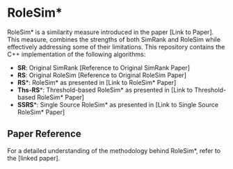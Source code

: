 # RoleSim*

RoleSim* is a similarity measure introduced in the paper [Link to Paper]. This measure, combines the strengths of both SimRank and RoleSim while effectively addressing some of their limitations.
This repository contains the C++ implementation of the following algorithms:

- **SR**: Original SimRank [Reference to Original SimRank Paper]
- **RS**: Original RoleSim [Reference to Original RoleSim Paper]
- **RS***: RoleSim* as presented in [Link to RoleSim* Paper]
- **Ths-RS***: Threshold-based RoleSim* as presented in [Link to Threshold-based RoleSim* Paper]
- **SSRS***: Single Source RoleSim* as presented in [Link to Single Source RoleSim* Paper]

## Paper Reference
For a detailed understanding of the methodology behind RoleSim*, refer to the [linked paper].
